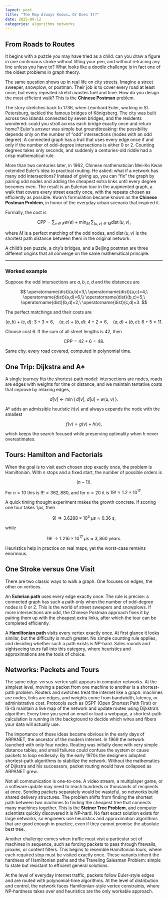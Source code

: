 ```yaml
---
layout: post
title: "The Map Always Knows… Or Does It?"
date: 2025-09-12
categories: algorithms networks
---
```


## From Roads to Routes

It begins with a puzzle you may have tried as a child: can you draw a figure in one continuous stroke without lifting your pen, and without retracing any line unless you have to? What looks like a doodle challenge is in fact one of the oldest problems in graph theory.

The same question shows up in real life on city streets. Imagine a street sweeper, snowplow, or postman. Their job is to cover every road at least once, but every repeated stretch wastes fuel and time. How do you design the most efficient walk? This is the **Chinese Postman** problem.

The story stretches back to 1736, when Leonhard Euler, working in St. Petersburg, tackled the famous bridges of Königsberg. The city was built across two islands connected by seven bridges, and the residents wondered: could you stroll across each bridge exactly once and return home? Euler’s answer was simple but groundbreaking: the possibility depends only on the number of “odd” intersections (nodes with an odd degree). A connected graph has a trail that uses every edge once if and only if the number of odd-degree intersections is either $0$ or $2$. Counting degrees takes only seconds, and suddenly a centuries-old riddle had a crisp mathematical rule.

More than two centuries later, in 1962, Chinese mathematician Mei-Ko Kwan extended Euler’s idea to practical routing. He asked: what if a network has many odd intersections? Instead of giving up, you can “fix” the graph by pairing odd nodes and adding the cheapest extra links until every degree becomes even. The result is an Eulerian tour in the augmented graph, a walk that covers every street exactly once, with the repeats chosen as efficiently as possible. Kwan’s formulation became known as the **Chinese Postman Problem**, in honor of the everyday urban scenario that inspired it.

Formally, the cost is 

$$
\text{CPP}=\sum_{e\in E} w(e)\;+\;\min_{M}\ \sum_{(u,v)\in M}\operatorname{dist}(u,v),
$$  

where $M$ is a perfect matching of the odd nodes, and $\operatorname{dist}(u,v)$ is the shortest path distance between them in the original network.

A child’s pen puzzle, a city’s bridges, and a Beijing postman are three different origins that all converge on the same mathematical principle.

---

### Worked example

Suppose the odd intersections are $a,b,c,d$ and the distances are  

$$
\operatorname{dist}(a,b)=3,\ \operatorname{dist}(a,c)=4,\ \operatorname{dist}(a,d)=6,\\
\operatorname{dist}(b,c)=5,\ \operatorname{dist}(b,d)=2,\ \operatorname{dist}(c,d)=3.
$$  

The perfect matchings and their costs are  

$$
(a,b)+(c,d):\ 3+3=6,\quad
(a,c)+(b,d):\ 4+2=6,\quad
(a,d)+(b,c):\ 6+5=11.
$$  

Choose cost $6$. If the sum of all street lengths is $42$, then  

$$
\text{CPP}=42+6=48.
$$  

Same city, every road covered, computed in polynomial time.

## One Trip: Dijkstra and A*

A single journey fits the shortest-path model: intersections are nodes, roads are edges with weights for time or distance, and we maintain tentative costs that improve by relaxing edges,  

$$
d[v]\leftarrow \min\{\,d[v],\ d[u]+w(u,v)\,\}.
$$  

A* adds an admissible heuristic $h(v)$ and always expands the node with the smallest  

$$
f(v)=g(v)+h(v),
$$  

which keeps the search focused while preserving optimality when $h$ never overestimates.

## Tours: Hamilton and Factorials

When the goal is to visit each chosen stop exactly once, the problem is Hamiltonian. With $n$ stops and a fixed start, the number of possible orders is  

$$
(n-1)!.
$$  

For $n=10$ this is $9!=362{,}880$, and for $n=20$ it is $19!\approx 1.2\times 10^{17}$.

A quick timing thought experiment makes the growth concrete. If scoring one tour takes $1\,\mu s$, then  

$$
9!\Rightarrow 3.6288\times 10^{5}\ \mu s \approx 0.36\ \text{s},
$$  

while  

$$
19!\Rightarrow 1.216\times 10^{17}\ \mu s \approx 3{,}860\ \text{years}.
$$  

Heuristics help in practice on real maps, yet the worst-case remains enormous.

## One Stroke versus One Visit

There are two classic ways to walk a graph. One focuses on edges, the other on vertices.

An **Eulerian path** uses every edge exactly once. The rule is precise: a connected graph has such a path only when the number of odd-degree nodes is $0$ or $2$. This is the world of street sweepers and snowplows. If more intersections are odd, the Chinese Postman approach fixes it by pairing them up with the cheapest extra links, after which the tour can be completed efficiently.

A **Hamiltonian path** visits every vertex exactly once. At first glance it looks similar, but the difficulty is much greater. No simple counting rule applies, and deciding whether such a path exists is NP-hard. Sales rounds and sightseeing tours fall into this category, where heuristics and approximations are the tools of choice.

## Networks: Packets and Tours

The same edge-versus-vertex split appears in computer networks. At the simplest level, moving a packet from one machine to another is a shortest-path problem. Routers and switches treat the internet like a graph: machines are nodes, links are edges, and weights come from bandwidth, latency, or administrative cost. Protocols such as OSPF (Open Shortest Path First) or IS-IS maintain a live map of the network and update routes using Dijkstra’s algorithm. Every time you send an email or load a webpage, a shortest-path calculation is running in the background to decide which wires and fibers your data will actually use.

The importance of these ideas became obvious in the early days of ARPANET, the ancestor of the modern internet. In 1969 the network launched with only four nodes. Routing was initially done with very simple distance tables, and small failures could confuse the system or cause packets to loop endlessly. By the early 1970s the designers adopted shortest-path algorithms to stabilize the network. Without the mathematics of Dijkstra and his successors, packet routing would have collapsed as ARPANET grew.

Not all communication is one-to-one. A video stream, a multiplayer game, or a software update may need to reach hundreds or thousands of recipients at once. Sending packets separately would be wasteful, so networks build shared delivery structures. The problem shifts from finding the shortest path between two machines to finding the cheapest tree that connects many machines together. This is the **Steiner Tree Problem**, and computer scientists quickly discovered it is NP-hard. No fast exact solution exists for large networks, so engineers use heuristics and approximation algorithms that are good enough in practice, even if they cannot promise the absolute best tree.

Another challenge comes when traffic must visit a particular set of machines in sequence, such as forcing packets to pass through firewalls, proxies, or content filters. This begins to resemble Hamiltonian tours, where each required stop must be visited exactly once. These variants inherit the hardness of Hamiltonian paths and the Traveling Salesman Problem: simple to state but resistant to efficient general solutions.

At the level of everyday internet traffic, packets follow Euler-style edges and are routed with polynomial-time algorithms. At the level of distribution and control, the network faces Hamiltonian-style vertex constraints, where NP-hardness takes over and heuristics are the only workable approach.
